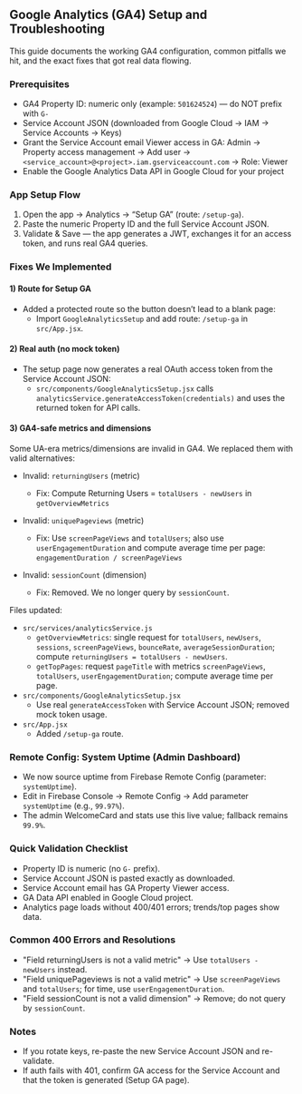 ## Google Analytics (GA4) Setup and Troubleshooting

This guide documents the working GA4 configuration, common pitfalls we hit, and the exact fixes that got real data flowing.

### Prerequisites
- GA4 Property ID: numeric only (example: `501624524`) — do NOT prefix with `G-`
- Service Account JSON (downloaded from Google Cloud → IAM → Service Accounts → Keys)
- Grant the Service Account email Viewer access in GA: Admin → Property access management → Add user → `<service_account>@<project>.iam.gserviceaccount.com` → Role: Viewer
- Enable the Google Analytics Data API in Google Cloud for your project

### App Setup Flow
1. Open the app → Analytics → “Setup GA” (route: `/setup-ga`).
2. Paste the numeric Property ID and the full Service Account JSON.
3. Validate & Save — the app generates a JWT, exchanges it for an access token, and runs real GA4 queries.

### Fixes We Implemented

#### 1) Route for Setup GA
- Added a protected route so the button doesn’t lead to a blank page:
  - Import `GoogleAnalyticsSetup` and add route: `/setup-ga` in `src/App.jsx`.

#### 2) Real auth (no mock token)
- The setup page now generates a real OAuth access token from the Service Account JSON:
  - `src/components/GoogleAnalyticsSetup.jsx` calls `analyticsService.generateAccessToken(credentials)` and uses the returned token for API calls.

#### 3) GA4-safe metrics and dimensions
Some UA-era metrics/dimensions are invalid in GA4. We replaced them with valid alternatives:

- Invalid: `returningUsers` (metric)
  - Fix: Compute Returning Users = `totalUsers - newUsers` in `getOverviewMetrics`

- Invalid: `uniquePageviews` (metric)
  - Fix: Use `screenPageViews` and `totalUsers`; also use `userEngagementDuration` and compute average time per page: `engagementDuration / screenPageViews`

- Invalid: `sessionCount` (dimension)
  - Fix: Removed. We no longer query by `sessionCount`.

Files updated:
- `src/services/analyticsService.js`
  - `getOverviewMetrics`: single request for `totalUsers`, `newUsers`, `sessions`, `screenPageViews`, `bounceRate`, `averageSessionDuration`; compute `returningUsers = totalUsers - newUsers`.
  - `getTopPages`: request `pageTitle` with metrics `screenPageViews`, `totalUsers`, `userEngagementDuration`; compute average time per page.
- `src/components/GoogleAnalyticsSetup.jsx`
  - Use real `generateAccessToken` with Service Account JSON; removed mock token usage.
- `src/App.jsx`
  - Added `/setup-ga` route.

### Remote Config: System Uptime (Admin Dashboard)
- We now source uptime from Firebase Remote Config (parameter: `systemUptime`).
- Edit in Firebase Console → Remote Config → Add parameter `systemUptime` (e.g., `99.97%`).
- The admin WelcomeCard and stats use this live value; fallback remains `99.9%`.

### Quick Validation Checklist
- Property ID is numeric (no `G-` prefix).
- Service Account JSON is pasted exactly as downloaded.
- Service Account email has GA Property Viewer access.
- GA Data API enabled in Google Cloud project.
- Analytics page loads without 400/401 errors; trends/top pages show data.

### Common 400 Errors and Resolutions
- "Field returningUsers is not a valid metric" → Use `totalUsers - newUsers` instead.
- "Field uniquePageviews is not a valid metric" → Use `screenPageViews` and `totalUsers`; for time, use `userEngagementDuration`.
- "Field sessionCount is not a valid dimension" → Remove; do not query by `sessionCount`.

### Notes
- If you rotate keys, re-paste the new Service Account JSON and re-validate.
- If auth fails with 401, confirm GA access for the Service Account and that the token is generated (Setup GA page).




